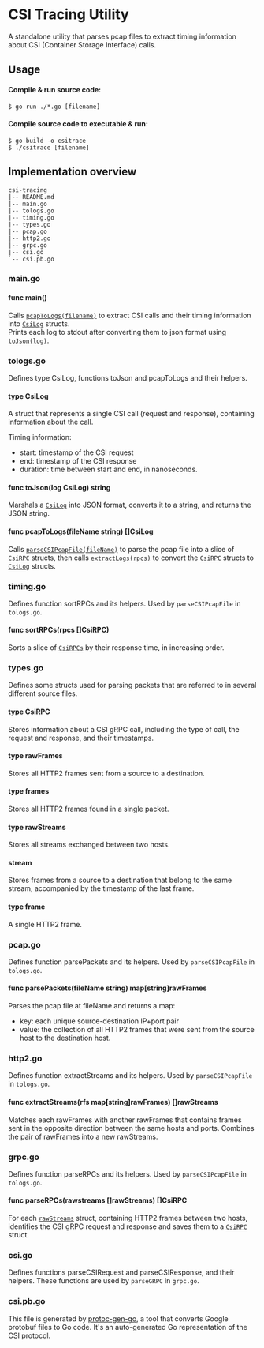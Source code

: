 # CSI Tracing Utility

A standalone utility that parses pcap files to extract timing information
about CSI (Container Storage Interface) calls.

## Usage  
#### Compile & run source code:   
```
$ go run ./*.go [filename]
```
#### Compile source code to executable & run:  
```
$ go build -o csitrace
$ ./csitrace [filename]
```

## Implementation overview  

```
csi-tracing
|-- README.md
|-- main.go
|-- tologs.go
|-- timing.go
|-- types.go
|-- pcap.go
|-- http2.go
|-- grpc.go
|-- csi.go
`-- csi.pb.go
```

### main.go
#### func main()
Calls [`pcapToLogs(filename)`](#func-pcapToLogs(fileName)) to extract CSI
calls and their timing information into [`CsiLog`](#type-CsiLog) structs.  
Prints each log to stdout after converting them to json format using
[`toJson(log)`](#func-toJson(log-CsiLog)-string).

### tologs.go
Defines type CsiLog, functions toJson and pcapToLogs and their helpers.
#### type CsiLog
A struct that represents a single CSI call (request and response),
containing information about the call.  

Timing information:
- start: timestamp of the CSI request
- end: timestamp of the CSI response
- duration: time between start and end, in nanoseconds.

#### func toJson(log CsiLog) string
Marshals a [`CsiLog`](#type-CsiLog) into JSON format, converts it to a string,
and returns the JSON string.

#### func pcapToLogs(fileName string) []CsiLog 
Calls [`parseCSIPcapFile(fileName)`](#func-parseCSIPcapFile(fileName-string)-[]CsiRPC) to
parse the pcap file into a slice of [`CsiRPC`](#type-CsiRPC) structs, then
calls [`extractLogs(rpcs)`](#func-extractLogs(rpcs)) to convert the
[`CsiRPC`](#type-CsiRPC) structs to [`CsiLog`](#type-CsiLog) structs.

### timing.go
Defines function sortRPCs and its helpers.
Used by `parseCSIPcapFile` in `tologs.go`.
#### func sortRPCs(rpcs []CsiRPC)
Sorts a slice of [`CsiRPCs`](#type-CsiRPC) by their response time, in
increasing order.

### types.go
Defines some structs used for parsing packets that are referred to
in several different source files.
#### type CsiRPC
Stores information about a CSI gRPC call, including the type of call,
the request and response, and their timestamps.
#### type rawFrames
Stores all HTTP2 frames sent from a source to a destination.
#### type frames
Stores all HTTP2 frames found in a single packet.
#### type rawStreams
Stores all streams exchanged between two hosts.
#### stream
Stores frames from a source to a destination that belong to the same
stream, accompanied by the timestamp of the last frame.
#### type frame
A single HTTP2 frame.

### pcap.go
Defines function parsePackets and its helpers.
Used by `parseCSIPcapFile` in `tologs.go`.
#### func parsePackets(fileName string) map[string]rawFrames
Parses the pcap file at fileName and returns a map:
- key: each unique source-destination IP+port pair
- value: the collection of all HTTP2 frames that were sent from the source host to the destination host.  

### http2.go
Defines function extractStreams and its helpers.
Used by `parseCSIPcapFile` in `tologs.go`.
#### func extractStreams(rfs map[string]rawFrames) []rawStreams
Matches each rawFrames with another rawFrames that contains frames
sent in the opposite direction between the same hosts and ports.
Combines the pair of rawFrames into a new rawStreams.

### grpc.go
Defines function parseRPCs and its helpers.
Used by `parseCSIPcapFile` in `tologs.go`.
#### func parseRPCs(rawstreams []rawStreams) []CsiRPC
For each [`rawStreams`](#type-rawStreams) struct, containing HTTP2 frames
between two hosts, identifies the CSI gRPC request and response and saves them to a
[`CsiRPC`](#type-CsiRPC) struct.

### csi.go
Defines functions parseCSIRequest and parseCSIResponse, and their helpers.
These functions are used by `parseGRPC` in `grpc.go`.

### csi.pb.go
This file is generated by [protoc-gen-go](https://developers.google.com/protocol-buffers/docs/gotutorial#compiling-your-protocol-buffers),
a tool that converts Google protobuf files to Go code.
It's an auto-generated Go representation of the CSI protocol.
